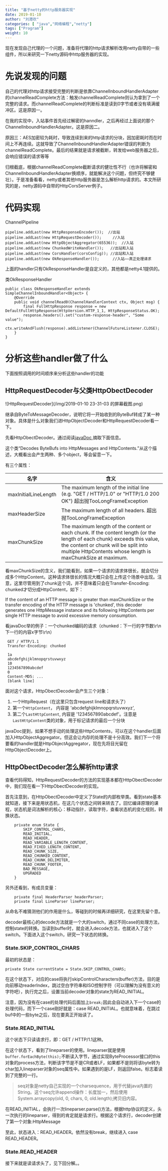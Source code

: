 ```yaml
---
title: "基于netty的http服务器实现"
date: 2019-01-10
author: "刘港欢"
categories: [ "java","网络编程","netty"]
tags: ["Program"]
weight: 10
---
```


现在发现自己代理的一个问题，准备将代理的http请求解析改用netty自带的一些组件，所以来研究一下netty源码中http服务器的实现。<!--more-->

# 先说发现的问题

自己的代理对http请求接受完整的判断是依靠ChannelInboundHandlerAdapter的channelReadComplete方法：触发channelReadComplete则认为拿到了一个完整的请求。而channelReadComplete的判断标准是读到0字节或者没有填满缓冲区。这是原因一。

在我的实现中，入站事件首先经过解密的hanndler，之后再经过上面说的那个ChannelInboundHandlerAdapter。这是原因二。

原因三：AES加密较为耗时，导致连续到来的http请求的分块，因加密耗时而在时间上不再连续。这就导致了ChannelInboundHandlerAdapter错误的判断为channelReadComplete。最后的结果就是请求被截断，转发给web服务器之后，会响应错误的请求等等

归根截底，根据channelReadComplete截断请求的健壮性不行（也许将解密和ChannelInboundHandlerAdapter换顺序，就能解决这个问题，但终究不够健壮）。于是准备看看，netty或者其他http服务器是怎么解析http请求的。本文所研究的是，netty源码中自带的HttpCorsServer例子。

# 代码实现

ChannelPipeline
```
pipeline.addLast(new HttpResponseEncoder());  //出站
pipeline.addLast(new HttpRequestDecoder());     //入站
pipeline.addLast(new HttpObjectAggregator(65536));  //入站
pipeline.addLast(new ChunkedWriteHandler());   //出站和入站
pipeline.addLast(new CorsHandler(corsConfig)); //出站和入站
pipeline.addLast(new OkResponseHandler());      //入站——真正处理请求
```

上面的handler只有OkResponseHandler是自定义的，其他都是netty4.1提供的。

类OkResponseHandler
```
public class OkResponseHandler extends SimpleChannelInboundHandler<Object> {
    @Override
    public void channelRead0(ChannelHandlerContext ctx, Object msg) {
        final FullHttpResponse response = new DefaultFullHttpResponse(HttpVersion.HTTP_1_1, HttpResponseStatus.OK);
        response.headers().set("custom-response-header", "Some value");
        ctx.writeAndFlush(response).addListener(ChannelFutureListener.CLOSE);
    }
}
```

# 分析这些handler做了什么

下面按照调用的时间顺序来分析这些handler的功能

## HttpRequestDecoder与父类HttpObectDecoder

![HttpRequestDecoder](/img/2019-01-10 23-31-03 的屏幕截图.png)

继承自ByteToMessageDecoder，说明它将一开始收到的ByteBuf转成了某一种对象。具体是什么对象我们进HttpObjectDecoder和HttpRequestDecoder看一下。

先看HttpObectDecoder。通过阅读[javaDoc](https://netty.io/4.1/api/index.html),摘取下面信息。

这个类“Decodes ByteBufs into HttpMessages and HttpContents.”从这个描述，大概看出会产生两种、多个object，等会留意一下。

有三个属性：

|名字|含义|
|------|-----------|
| maxInitialLineLength                   |        The maximum length of the initial line (e.g. "GET / HTTP/1.0" or "HTTP/1.0 200 OK")  超出抛TooLongFrameException|
|   maxHeaderSize                     |         The maximum length of all headers.  超出抛TooLongFrameException|
|    maxChunkSize            |       The maximum length of the content or each chunk. If the content length (or the length of each chunk) exceeds this value, the content or chunk will be split into multiple HttpContents whose length is maxChunkSize at maximum.|

看maxChunkSize的含义，我们能看到，如果一个请求的请求体很长，就会切分成多个HttpContent。这种请求体很长的情况大概只会在上传这个场景中出现。注意，这里尽管用到了chunk这个词，并不意味着只会在Transfer-Encoding: chunked才切分成HttpContent，如下：

If the content of an HTTP message is greater than maxChunkSize or the transfer encoding of the HTTP message is 'chunked', this decoder generates one HttpMessage instance and its following HttpContents per single HTTP message to avoid excessive memory consumption. 

看javaDoc举的例子：一个chunked编码的请求（chunked：下一行的字节数\r\n下一行的内容x字节\r\n）
```
 GET / HTTP/1.1
 Transfer-Encoding: chunked

 1a
 abcdefghijklmnopqrstuvwxyz
 10
 1234567890abcdef
 0
 Content-MD5: ...
 [blank line]
```
面对这个请求，HttpObectDecoder会产生三个对象：

1. 一个HttpRequest（在这里只包含request line和请求头了）
2. 第一个`HttpContent`， 内容是 'abcdefghijklmnopqrstuvwxyz',
3. 第二个`LastHttpContent`, 内容是 '1234567890abcdef'。注意是`LastHttpContent`类的对象，用于标记请求的最后一个分块

javaDoc提到，如果不想手动的处理这些HttpContents，可以在这个handler后面加入HttpObjectAggregator。但这会让内存的处理不是十分高效。我们下一个将要看的handler就是HttpObjectAggregator，现在先将目光留在HttpObjectDecoder上。

## HttpObectDecoder怎么解析http请求

查看代码得知，HttpRequestDecoder的方法的实现基本都在HttpObectDecoder中，我们现在看一下HttpObectDecoder的实现。

首先注意到，在HttpObectDecoder中定义了State的内部枚举类。看到state基本就知道，接下来是用状态机，在这几个状态之间转来转去了。回忆编译原理的课程，状态机是词法解析的核心：移动指针，读取字符，查看状态机的变化规则，转换状态。

```
    private enum State {
        SKIP_CONTROL_CHARS,
        READ_INITIAL,
        READ_HEADER,
        READ_VARIABLE_LENGTH_CONTENT,
        READ_FIXED_LENGTH_CONTENT,
        READ_CHUNK_SIZE,
        READ_CHUNKED_CONTENT,
        READ_CHUNK_DELIMITER,
        READ_CHUNK_FOOTER,
        BAD_MESSAGE,
        UPGRADED
    }
```

另外还看到，有成员变量：
```
    private final HeaderParser headerParser;
    private final LineParser lineParser;
```
从命名不难猜测他们的作用是什么，等碰到的时候再详细研究，在这里先留个意。

decoder最核心的decode方法就是一个大的switch，通过不同case的处理方法，控制state的转换。当读到buffer时，就会进入decode方法，也就进入了这个switch。下面进入这个switch，研究一下状态的转换。

### State.SKIP_CONTROL_CHARS

最初的状态是：

```
private State currentState = State.SKIP_CONTROL_CHARS;
```

在这个状态下，对应的case将执行skipControlCharacters(buffer)方法，目的是向前移动readerIndex，跳过空白字符串和ISO控制字符（可以理解为没有意义的字符吧），执行完之后，设置当前decoder对象的state为READ_INITIAL。

注意，因为没有在case的处理代码后面加上`break;`因此会自动进入下一个case的处理代码，而下一个case刚好就是：case READ_INITIAL。也就意味着，在跳过buf中的一些byte之后，现在要真正开始读了。

### State.READ_INITIAL

这个状态下只读请求行，即：GET / HTTP/1.1这种。

在这个状态下，看到了lineparser的使用。lineparser就是使用`buffer.forEachByte(this);`不断读入字节，通过实现ByteProcessor接口的this对象的process方法，判断该字节是不是CR或者LF，如果都不是则将该byte转为char加入lineparser对象的seq属性中。如果遇到的是LF，则返回false。标志着读到了完整的一行。

> seq对象是netty自己实现的一个charsequence，用于代替java内置的String。这个seq允许append操作：长度加一，然后使用 System.arraycopy(old, 0, chars, 0, old.length);拷贝旧内容。

在READ_INITIAL，会执行一次lineparser.parse()方法，根据http协议的定义，头一次执行的lineparser，得到的肯定就是请求行。根据这个请求行，decoder创建了第一个对象:HttpMessage

至此，状态进入：READ_HEADER。依然没有break，继续进入 case READ_HEADER。

### State.READ_HEADER

接下来就是读请求头了，见下回分解。。
